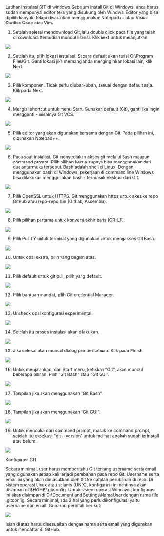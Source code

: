 Latihan Instalasi GIT di windows
Sebelum install Git di Windows, anda harus sudah mempunyai editor teks yang didukung oleh Windws. Editor yang bisa dipilih banyak, tetapi disarankan menggunakan Notepad++ atau Visual Studion Code atau Vim.

1. Setelah selesai mendownload Git, lalu double click pada file yang telah di download. Kemudian muncul lisensi. Klik next untuk melanjutkan.

![](image/latihan/001.png)

2. Setelah itu, pilih lokasi instalasi. Secara default akan terisi C:\Program Files\Git. Ganti lokasi jika memang anda menginginkan lokasi lain, klik Next.

![](image/latihan/002.png)

3. Pilih komponen. Tidak perlu diubah-ubah, sesuai dengan default saja. Klik pada Next.

![](image/latihan/003.png)

4. Mengisi shortcut untuk menu Start. Gunakan default (Git), ganti jika ingin mengganti - misalnya Git VCS.

![](image/latihan/004.png)

5. Pilih editor yang akan digunakan bersama dengan Git. Pada pilihan ini, digunakan Notepad++.

![](image/latihan/005.png)

6. Pada saat instalasi, Git menyediakan akses git melalui Bash maupun command prompt. Pilih pilihan kedua supaya bisa menggunakan dari dua antarmuka tersebut. Bash adalah shell di Linux. Dengan menggunakan bash di Windows, pekerjaan di command line Windows bisa dilakukan menggunakan bash - termasuk ekskusi dari Git.

![](image/latihan/006.png)

7. Pilih OpenSSL untuk HTTPS. Git menggunakan https untuk akes ke repo GitHub atau repo-repo lain (GitLab, Assembla).

![](image/latihan/007.png)

8. Pilih pilihan pertama untuk konversi akhir baris (CR-LF).

![](image/latihan/008.png)

9. Pilih PuTTY untuk terminal yang digunakan untuk mengakses Git Bash.

![](image/latihan/009.png)

10. Untuk opsi ekstra, pilih yang bagian atas.

![](image/latihan/010.png)

11. Pilih default untuk git pull, pilih yang default.

![](image/latihan/011.png)

12. Pilih bantuan mandat, pilih Git credential Manager.

![](image/latihan/012.png)

13. Uncheck opsi konfigurasi experimental.

![](image/latihan/013.png)

14. Setelah itu proses instalasi akan dilakukan.

![](image/latihan/014.png)

15. Jika selesai akan muncul dialog pemberitahuan. Klik pada Finish.

![](image/latihan/015.png)

16. Untuk menjalankan, dari Start menu, ketikkan "Git", akan muncul beberapa pilihan. Pilih "Git Bash" atau "Git GUI”.

![](image/latihan/016.png)

17. Tampilan jika akan menggunakan "Git Bash".

![](image/latihan/017.png)

18. Tampilan jika akan menggunakan "Git GUI".

![](image/latihan/018.png)

19. Untuk mencoba dari command prompt, masuk ke command prompt, setelah itu eksekusi "git --version" untuk melihat apakah sudah terinstall atau belum.

![](image/latihan/019.png)



Konfigurasi GIT

Secara minimal, user harus memberitahu Git tentang username serta email yang digunakan setiap kali terjadi perubahan pada repo Git.
Username serta email ini yang akan dimasukkan oleh Git ke catatan perubahan di repo.
Di sistem operasi Linux atau sejanis (UNIX), konfigurasi ini nantinya akan disimpan di $HOME/.gitconfig.
Untuk sistem operasi Windows, konfigurasi ini akan disimpan di C:\Document and Settings\NamaUser dengan nama file .gitconfig.
Secara minimal, ada 2 hal yang perlu dikonfigurasi yaitu username dan email. Gunakan perintah berikut:

![](image/latihan/020.png)

Isian di atas harus disesuaikan dengan nama serta email yang digunakan untuk mendaftar di GitHub.